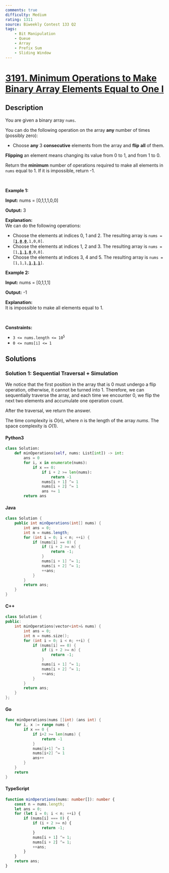 ```yaml
---
comments: true
difficulty: Medium
rating: 1311
source: Biweekly Contest 133 Q2
tags:
    - Bit Manipulation
    - Queue
    - Array
    - Prefix Sum
    - Sliding Window
---
```


<!-- problem:start -->

# [3191. Minimum Operations to Make Binary Array Elements Equal to One I](https://leetcode.com/problems/minimum-operations-to-make-binary-array-elements-equal-to-one-i)

## Description

<!-- description:start -->

<p>You are given a <span data-keyword="binary-array">binary array</span> <code>nums</code>.</p>

<p>You can do the following operation on the array <strong>any</strong> number of times (possibly zero):</p>

<ul>
	<li>Choose <strong>any</strong> 3 <strong>consecutive</strong> elements from the array and <strong>flip</strong> <strong>all</strong> of them.</li>
</ul>

<p><strong>Flipping</strong> an element means changing its value from 0 to 1, and from 1 to 0.</p>

<p>Return the <strong>minimum</strong> number of operations required to make all elements in <code>nums</code> equal to 1. If it is impossible, return -1.</p>

<p>&nbsp;</p>
<p><strong class="example">Example 1:</strong></p>

<div class="example-block">
<p><strong>Input:</strong> <span class="example-io">nums = [0,1,1,1,0,0]</span></p>

<p><strong>Output:</strong> <span class="example-io">3</span></p>

<p><strong>Explanation:</strong><br />
We can do the following operations:</p>

<ul>
	<li>Choose the elements at indices 0, 1 and 2. The resulting array is <code>nums = [<u><strong>1</strong></u>,<u><strong>0</strong></u>,<u><strong>0</strong></u>,1,0,0]</code>.</li>
	<li>Choose the elements at indices 1, 2 and 3. The resulting array is <code>nums = [1,<u><strong>1</strong></u>,<u><strong>1</strong></u>,<strong><u>0</u></strong>,0,0]</code>.</li>
	<li>Choose the elements at indices 3, 4 and 5. The resulting array is <code>nums = [1,1,1,<strong><u>1</u></strong>,<u><strong>1</strong></u>,<u><strong>1</strong></u>]</code>.</li>
</ul>
</div>

<p><strong class="example">Example 2:</strong></p>

<div class="example-block">
<p><strong>Input:</strong> <span class="example-io">nums = [0,1,1,1]</span></p>

<p><strong>Output:</strong> <span class="example-io">-1</span></p>

<p><strong>Explanation:</strong><br />
It is impossible to make all elements equal to 1.</p>
</div>

<p>&nbsp;</p>
<p><strong>Constraints:</strong></p>

<ul>
	<li><code>3 &lt;= nums.length &lt;= 10<sup>5</sup></code></li>
	<li><code>0 &lt;= nums[i] &lt;= 1</code></li>
</ul>

<!-- description:end -->

## Solutions

<!-- solution:start -->

### Solution 1: Sequential Traversal + Simulation

We notice that the first position in the array that is $0$ must undergo a flip operation, otherwise, it cannot be turned into $1$. Therefore, we can sequentially traverse the array, and each time we encounter $0$, we flip the next two elements and accumulate one operation count.

After the traversal, we return the answer.

The time complexity is $O(n)$, where $n$ is the length of the array $\textit{nums}$. The space complexity is $O(1)$.

<!-- tabs:start -->

#### Python3

```python
class Solution:
    def minOperations(self, nums: List[int]) -> int:
        ans = 0
        for i, x in enumerate(nums):
            if x == 0:
                if i + 2 >= len(nums):
                    return -1
                nums[i + 1] ^= 1
                nums[i + 2] ^= 1
                ans += 1
        return ans
```

#### Java

```java
class Solution {
    public int minOperations(int[] nums) {
        int ans = 0;
        int n = nums.length;
        for (int i = 0; i < n; ++i) {
            if (nums[i] == 0) {
                if (i + 2 >= n) {
                    return -1;
                }
                nums[i + 1] ^= 1;
                nums[i + 2] ^= 1;
                ++ans;
            }
        }
        return ans;
    }
}
```

#### C++

```cpp
class Solution {
public:
    int minOperations(vector<int>& nums) {
        int ans = 0;
        int n = nums.size();
        for (int i = 0; i < n; ++i) {
            if (nums[i] == 0) {
                if (i + 2 >= n) {
                    return -1;
                }
                nums[i + 1] ^= 1;
                nums[i + 2] ^= 1;
                ++ans;
            }
        }
        return ans;
    }
};
```

#### Go

```go
func minOperations(nums []int) (ans int) {
	for i, x := range nums {
		if x == 0 {
			if i+2 >= len(nums) {
				return -1
			}
			nums[i+1] ^= 1
			nums[i+2] ^= 1
			ans++
		}
	}
	return
}
```

#### TypeScript

```ts
function minOperations(nums: number[]): number {
    const n = nums.length;
    let ans = 0;
    for (let i = 0; i < n; ++i) {
        if (nums[i] === 0) {
            if (i + 2 >= n) {
                return -1;
            }
            nums[i + 1] ^= 1;
            nums[i + 2] ^= 1;
            ++ans;
        }
    }
    return ans;
}
```

<!-- tabs:end -->

<!-- solution:end -->

<!-- problem:end -->
